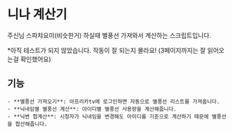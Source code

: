 # 니나 계산기
주신님 스파챠요미(비슷한거) 하실때 별풍선 가져와서 계산하는 스크립트입니다.  

*아직 테스트가 되지 않았습니다. 작동이 잘 되는지 몰라요! (3페이지까지는 잘 읽어오는걸 확인했어요)

## 기능
    - **별풍선 가져오기**: 아프리카tv에 로그인하면 자동으로 별풍선 리스트를 가져옵니다.
    - **닉네임별 별풍선 계산**: 아이디별 별풍선 사용량을 계산해줍니다.
    - **닉변 합계산**: 시청자가 닉네임을 변경해도 아이디를 기준으로 계산하기 때문에 별풍선을 합산해줍니다.
